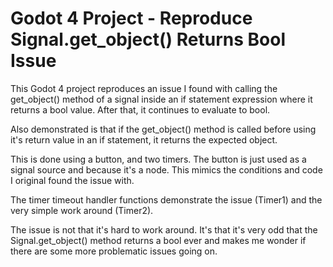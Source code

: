 # Godot 4 Project - Reproduce Signal.get_object() Returns Bool Issue
This Godot 4 project reproduces an issue I found with calling the get_object() method of a signal inside an if statement expression where it returns a bool value.  After that, it continues to evaluate to bool.

Also demonstrated is that if the get_object() method is called before using it's return value in an if statement, it returns the expected object.

This is done using a button, and two timers.  The button is just used as a signal source and because it's a node.  This mimics the conditions and code I original found the issue with.

The timer timeout handler functions demonstrate the issue (Timer1) and the very simple work around (Timer2).

The issue is not that it's hard to work around.  It's that it's very odd that the Signal.get_object() method returns a bool ever and makes me wonder if there are some more problematic issues going on.